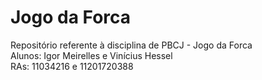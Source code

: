 # Jogo da Forca
Repositório referente à disciplina de PBCJ - Jogo da Forca<br/>
Alunos: Igor Meirelles e Vinícius Hessel<br/>
RAs: 11034216 e 11201720388
